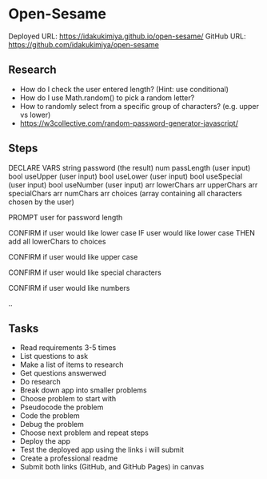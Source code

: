 # Open-Sesame

Deployed URL: https://idakukimiya.github.io/open-sesame/
GitHub URL: https://github.com/idakukimiya/open-sesame




Research
--------
- How do I check the user entered length? (Hint: use conditional)
- How do I use Math.random() to pick a random letter?
- How to randomly select from a specific group of characters? (e.g. upper vs lower)
- https://w3collective.com/random-password-generator-javascript/

Steps
-----

DECLARE VARS
string password (the result)
num passLength (user input)
bool useUpper (user input)
bool useLower (user input)
bool useSpecial (user input)
bool useNumber (user input)
arr lowerChars
arr upperChars
arr specialChars
arr numChars
arr choices (array containing all characters chosen by the user)

PROMPT user for password length

CONFIRM if user 
would like lower case
IF user would like lower case
THEN add all lowerChars to choices

CONFIRM if user would like upper case

CONFIRM if user would like special characters

CONFIRM if user would like numbers

..

Tasks
-----
- Read requirements 3-5 times
- List questions to ask
- Make a list of items to research
- Get questions answerwed
- Do research
- Break down app into smaller problems
- Choose problem to start with
- Pseudocode the problem
- Code the problem
- Debug the problem
- Choose next problem and repeat steps
- Deploy the app
- Test the deployed app using the links i will submit
- Create a professional readme
- Submit both links (GitHub, and GitHub Pages) in canvas

